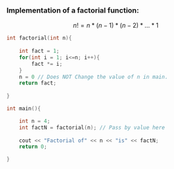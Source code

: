 ### Implementation of a factorial function:
$$n! = n * (n-1) * (n-2) * … * 1​$$
``` C++
int factorial(int n){
	
	int fact = 1;
	for(int i = 1; i<=n; i++){
		fact *= i;
	}
	n = 0 // Does NOT Change the value of n in main.
	return fact;
    
}

int main(){

	int n = 4;
	int factN = factorial(n); // Pass by value here
	
	cout << "Factorial of" << n << "is" << factN;
	return 0;

}
```
